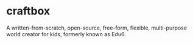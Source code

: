 craftbox
========

A written-from-scratch, open-source, free-form, flexible, multi-purpose world creator for kids, formerly known as Edu6.
